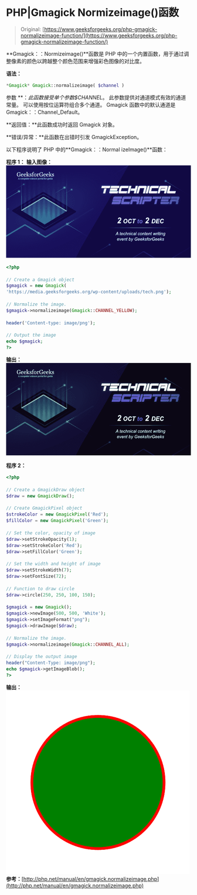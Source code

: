 # PHP|Gmagick Normizeimage()函数

> Original: [https://www.geeksforgeeks.org/php-gmagick-normalizeimage-function/](https://www.geeksforgeeks.org/php-gmagick-normalizeimage-function/)

**Gmagick：：Normizeimage()**函数是 PHP 中的一个内置函数，用于通过调整像素的颜色以跨越整个颜色范围来增强彩色图像的对比度。

**语法：**

```php
*Gmagick* Gmagick::normalizeimage( $channel )
```

参数
**：**此函数接受单个参数*$CHANNEL*。 此参数提供对通道模式有效的通道常量。 可以使用按位运算符组合多个通道。 Gmagick 函数中的默认通道是 Gmagick：：Channel_Default。

**返回值：**此函数成功时返回 Gmagick 对象。

**错误/异常：**此函数在出错时引发 GmagickException。

以下程序说明了 PHP 中的**Gmagick：：Normal izeImage()**函数：

**程序 1：**
**输入图像：**
![](img/88e955c2701e97341d552eba1b5adceb.png)

```php
<?php 

// Create a Gmagick object 
$gmagick = new Gmagick(
'https://media.geeksforgeeks.org/wp-content/uploads/tech.png'); 

// Normalize the image. 
$gmagick->normalizeimage(Gmagick::CHANNEL_YELLOW);

header('Content-type: image/png'); 

// Output the image 
echo $gmagick; 
?> 
```

**输出：**
![](img/d32797ea3e1469516cc03115555dc3c3.png)

**程序 2：**

```php
<?php 

// Create a GmagickDraw object 
$draw = new GmagickDraw(); 

// Create GmagickPixel object 
$strokeColor = new GmagickPixel('Red'); 
$fillColor = new GmagickPixel('Green'); 

// Set the color, opacity of image 
$draw->setStrokeOpacity(1); 
$draw->setStrokeColor('Red'); 
$draw->setFillColor('Green'); 

// Set the width and height of image 
$draw->setStrokeWidth(7); 
$draw->setFontSize(72); 

// Function to draw circle  
$draw->circle(250, 250, 100, 150); 

$gmagick = new Gmagick(); 
$gmagick->newImage(500, 500, 'White'); 
$gmagick->setImageFormat("png"); 
$gmagick->drawImage($draw); 

// Normalize the image. 
$gmagick->normalizeimage(Gmagick::CHANNEL_ALL);

// Display the output image 
header("Content-Type: image/png"); 
echo $gmagick->getImageBlob(); 
?> 
```

**输出：**
![](img/a44dde21464ac5e13b942dee812bd0fe.png)
**参考：**[http://php.net/manual/en/gmagick.normalizeimage.php](http://php.net/manual/en/gmagick.normalizeimage.php)